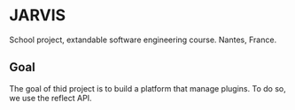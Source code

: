 # JARVIS
School project, extandable software engineering course. Nantes, France.

## Goal
The goal of thid project is to build a platform that manage plugins. To do so, we use the reflect API.
